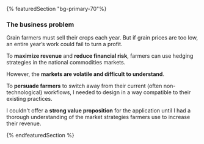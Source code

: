 {% featuredSection "bg-primary-70"%}

### The business problem

Grain farmers must sell their crops each year. But if grain prices are too low, an entire year’s work could fail to turn a profit.

To **maximize revenue** and **reduce financial risk**, farmers can use hedging strategies in the national commodities markets.

However, the **markets are volatile and difficult to understand**.

To **persuade farmers** to switch away from their current (often non-technological) workflows, I needed to design in a way compatible to their existing practices.

I couldn't offer a **strong value proposition** for the application until I had a thorough understanding of the market strategies farmers use to increase their revenue.

{% endfeaturedSection %}
